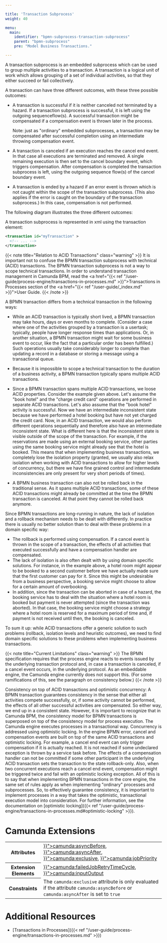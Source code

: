 ```yaml
---

title: 'Transaction Subprocess'
weight: 40

menu:
  main:
    identifier: "bpmn-subprocess-transaction-subprocess"
    parent: "bpmn-subprocess"
    pre: "Model Business Transactions."

---
```



A transaction subprocess is an embedded subprocess which can be used to group multiple activities to a transaction. A transaction is a logical unit of work which allows grouping of a set of individual activities, so that they either succeed or fail collectively.

A transaction can have three different outcomes, with these three possible outcomes:

*   A transaction is successful if it is neither canceled not terminated by a hazard. If a transaction subprocess is successful, it is left using the outgoing sequenceflow(s). A successful transaction might be compensated if a compensation event is thrown later in the process.<br/>

    Note: just as "ordinary" embedded subprocesses, a transaction may be compensated after successful completion using an intermediate throwing compensation event.

*   A transaction is canceled if an execution reaches the cancel end event. In that case all executions are terminated and removed. A single remaining execution is then set to the cancel boundary event, which triggers compensation. After compensation is completed the transaction subprocess is left, using the outgoing sequence flow(s) of the cancel boundary event.

*   A transaction is ended by a hazard if an error event is thrown which is not caught within the scope of the transaction subprocess. (This also applies if the error is caught on the boundary of the transaction subprocess.) In this case, compensation is not performed.

The following diagram illustrates the three different outcomes:

<div data-bpmn-diagram="../bpmn/business-transaction"></div>

A transaction subprocess is represented in xml using the transaction element:

```xml
<transaction id="myTransaction" >
  <!-- ... -->
</transaction>
```

{{< note title="Relation to ACID Transactions" class="warning" >}}
It is important not to confuse the BPMN transaction subprocess with technical (ACID) transactions. The BPMN transaction subprocess is not a way to scope technical transactions. In order to understand transaction management in Camunda BPM, read the <a href="{{< ref "/user-guide/process-engine/transactions-in-processes.md" >}}">Transactions in Processes</a> section of the <a href="{{< ref "/user-guide/_index.md" >}}">User Guide</a>.
{{< /note >}}

A BPMN transaction differs from a technical transaction in the following ways:

*   While an ACID transaction is typically short lived, a BPMN transaction may take hours, days or even months to complete. (Consider a case where one of the activities grouped by a transaction is a usertask; typically, people have longer response times than applications. Or, in another situation, a BPMN transaction might wait for some business event to occur, like the fact that a particular order has been fulfilled.) Such operations usually take considerably longer to complete than updating a record in a database or storing a message using a transactional queue.

*   Because it is impossible to scope a technical transaction to the duration of a business activity, a BPMN transaction typically spans multiple ACID transactions.

*   Since a BPMN transaction spans multiple ACID transactions, we loose ACID properties. Consider the example given above. Let's assume the "book hotel" and the "charge credit card" operations are performed in separate ACID transactions. Let's also assume that the "book hotel" activity is successful. Now we have an intermediate inconsistent state because we have performed a hotel booking but have not yet charged the credit card. Now, in an ACID transaction, we would also perform different operations sequentially and therefore also have an intermediate inconsistent state. What is different here is that the inconsistent state is visible outside of the scope of the transaction. For example, if the reservations are made using an external booking service, other parties using the same booking service might already see that the hotel is booked. This means that when implementing business transactions, we completely lose the isolation property (granted, we usually also relax isolation when working with ACID transactions to allow for higher levels of concurrency, but there we have fine grained control and intermediate inconsistencies are only present for very short periods of times).

*   A BPMN business transaction can also not be rolled back in the traditional sense. As it spans multiple ACID transactions, some of these ACID transactions might already be committed at the time the BPMN transaction is canceled. At that point they cannot be rolled back anymore.


Since BPMN transactions are long-running in nature, the lack of isolation and a rollback mechanism needs to be dealt with differently. In practice there is usually no better solution than to deal with these problems in a domain specific way:

*   The rollback is performed using compensation. If a cancel event is thrown in the scope of a transaction, the effects of all activities that executed successfully and have a compensation handler are compensated.
*   The lack of isolation is also often dealt with by using domain specific solutions. For instance, in the example above, a hotel room might appear to be booked to a second customer before we have actually made sure that the first customer can pay for it. Since this might be undesirable from a business perspective, a booking service might choose to allow for a certain amount of overbooking.
* In addition, since the transaction can be aborted in case of a hazard, the booking service has to deal with the situation where a hotel room is booked but payment is never attempted (since the transaction was aborted). In that case, the booking service might choose a strategy where a hotel room is reserved for a maximum period of time and, if payment is not received until then, the booking is canceled.

To sum it up: while ACID transactions offer a generic solution to such problems (rollback, isolation levels and heuristic outcomes), we need to find domain specific solutions to these problems when implementing business transactions.

{{< note title="Current Limitations" class="warning" >}}
The BPMN specification requires that the process engine reacts to events issued by the underlying transaction protocol and, in case a transaction is canceled, if a cancel event occurs, in the underlying protocol. As an embeddable engine, the Camunda engine currently does not support this. (For some ramifications of this, see the paragraph on consistency below.)
{{< /note >}}

Consistency on top of ACID transactions and optimistic concurrency: A BPMN transaction guarantees consistency in the sense that either all activities compete successfully, or, if some activity cannot be performed, the effects of all other successful activities are compensated. So either way, we end up in a consistent state. However, it is important to recognize that in Camunda BPM, the consistency model for BPMN transactions is superposed on top of the consistency model for process execution. The Camunda engine executes processes in a transactional way. Concurrency is addressed using optimistic locking. In the engine BPMN error, cancel and compensation events are built on top of the same ACID transactions and optimistic locking. For example, a cancel end event can only trigger compensation if it is actually reached. It is not reached if some undeclared exception is thrown by a service task before. The effects of a compensation handler can not be committed if some other participant in the underlying ACID transaction sets the transaction to the state rollback-only. Also, when two concurrent executions reach a cancel end event, compensation might be triggered twice and fail with an optimistic locking exception. All of this is to say that when implementing BPMN transactions in the core engine, the same set of rules apply as when implementing "ordinary" processes and subprocesses. So, to effectively guarantee consistency, it is important to implement processes in a way that takes the optimistic, transactional execution model into consideration. For further information, see the documentation on [optimistic locking]({{< ref "/user-guide/process-engine/transactions-in-processes.md#optimistic-locking" >}}).

# Camunda Extensions

<table class="table table-striped">
  <tr>
    <th>Attributes</th>
    <td>
      <a href="{{< ref "/reference/bpmn20/custom-extensions/extension-attributes.md#asyncbefore" >}}">camunda:asyncBefore</a>,
      <a href="{{< ref "/reference/bpmn20/custom-extensions/extension-attributes.md#asyncafter" >}}">camunda:asyncAfter</a>,
      <a href="{{< ref "/reference/bpmn20/custom-extensions/extension-attributes.md#exclusive" >}}">camunda:exclusive</a>,
      <a href="{{< ref "/reference/bpmn20/custom-extensions/extension-attributes.md#jobpriority" >}}">camunda:jobPriority</a>
    </td>
  </tr>
  <tr>
    <th>Extension Elements</th>
    <td>
      <a href="{{< ref "/reference/bpmn20/custom-extensions/extension-elements.md#failedjobretrytimecycle" >}}">camunda:failedJobRetryTimeCycle</a>,
      <a href="{{< ref "/reference/bpmn20/custom-extensions/extension-elements.md#inputoutput" >}}">camunda:inputOutput</a>
    </td>
  </tr>
  <tr>
    <th>Constraints</th>
    <td>
      The <code>camunda:exclusive</code> attribute is only evaluated if the attribute
      <code>camunda:asyncBefore</code> or <code>camunda:asyncAfter</code> is set to <code>true</code>
    </td>
  </tr>
</table>


# Additional Resources

*   [Transactions in Processes]({{< ref "/user-guide/process-engine/transactions-in-processes.md" >}})
